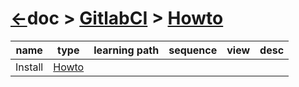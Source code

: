 # [&larr;][Repo_Readme]doc > [GitlabCI][Topic_Readme] > [Howto][STopic_List]

[//]: #(Reference)
[Repo_Readme]:   ../../README.md
[Topic_Readme]:  ../README.md
[STopic_List]:   ../list/howto_list.md

[Install_Howto]:  ../howto/install_howto.md



|name|type|learning path|sequence|view|desc|
|-|-|-|-|-|-|
|Install|[Howto][Install_Howto]|
<br>

